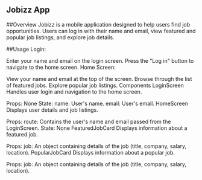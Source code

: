 ##  Jobizz App

##Overview
Jobizz is a mobile application designed to help users find job opportunities. Users can log in with their name and email, view featured and popular job listings, and explore job details.

##Usage
Login:

Enter your name and email on the login screen.
Press the "Log in" button to navigate to the home screen.
Home Screen:

View your name and email at the top of the screen.
Browse through the list of featured jobs.
Explore popular job listings.
Components
LoginScreen
Handles user login and navigation to the home screen.

Props: None
State:
name: User's name.
email: User's email.
HomeScreen
Displays user details and job listings.

Props:
route: Contains the user's name and email passed from the LoginScreen.
State: None
FeaturedJobCard
Displays information about a featured job.

Props:
job: An object containing details of the job (title, company, salary, location).
PopularJobCard
Displays information about a popular job.

Props:
job: An object containing details of the job (title, company, salary, location).
 
 
